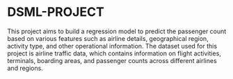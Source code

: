 # DSML-PROJECT
This project aims to build a regression model to predict the passenger count based on various features such as airline details, geographical region, activity type, and other operational information. The dataset used for this project is airline traffic data, which contains information on flight activities, terminals, boarding areas, and passenger counts across different airlines and regions.
